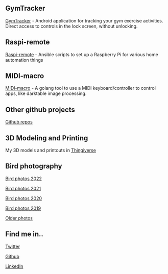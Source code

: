 ## GymTracker

[GymTracker](/gymtracker/index.html) - Android application for tracking your gym exercise activities. Direct access to controls in the lock screen, without unlocking.

## Raspi-remote

[Raspi-remote](https://github.com/tfager/raspi-remote) - Ansible scripts to set up a Raspberry Pi for various home automation things

## MIDI-macro

[MIDI-macro](/midimacro/) - A golang tool to use a MIDI keyboard/controller to control apps, like darktable image processing.

## Other github projects

[Github repos](https://github.com/tfager?tab=repositories)

## 3D Modeling and Printing

My 3D models and printouts in [Thingiverse](https://www.thingiverse.com/tfager/designs)

## Bird photography

[Bird photos 2022](https://tfager.ignorelist.com/s/rA3r62pSB6GkDsd)

[Bird photos 2021](https://tfager.ignorelist.com/s/DYzQHZ4e2m8E6Mk)

[Bird photos 2020](https://tfager.ignorelist.com/s/9PdFb2cSqXBgkDy)

[Bird photos 2019](https://tfager.ignorelist.com/s/TwdjqaDC3EFgxen)

[Older photos](https://goo.gl/photos/RPX1FNQRh2tnbEUq7)

## Find me in..

[Twitter](https://twitter.com/TimoFager)

[Github](https://github.com/tfager/)

[LinkedIn](https://www.linkedin.com/in/timo-fager-23536)


